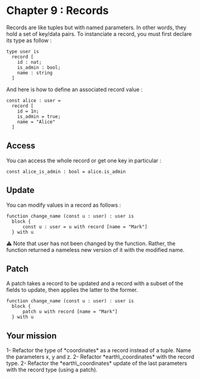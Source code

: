 # Chapter 9 : Records

<dialog character="pilot">Thanks for the coordinates captain but I'm not sure I understand which value corresponds to which coordinate. You mean x,y,z ? You may want to be more explicit.</dialog>

Records are like tuples but with named parameters. In other words, they hold a set of key/data pairs. To instanciate a record, you must first declare its type as follow :

```
type user is
  record [
    id : nat;
    is_admin : bool;
    name : string
  ]
```

And here is how to define an associated record value :

```
const alice : user =
  record [
    id = 1n;
    is_admin = true;
    name = "Alice"
  ]
```

## Access

You can access the whole record or get one key in particular :

```
const alice_is_admin : bool = alice.is_admin
```

## Update

You can modify values in a record as follows :

```
function change_name (const u : user) : user is
  block {
      const u : user = u with record [name = "Mark"]
  } with u
```

⚠️ Note that user has not been changed by the function. Rather, the function returned a nameless new version of it with the modified name.

## Patch

A patch takes a record to be updated and a record with a subset of the fields to update, then applies the latter to the former.

```
function change_name (const u : user) : user is
  block {
      patch u with record [name = "Mark"]
  } with u
```

## Your mission

<!-- prettier-ignore -->1- Refactor the type of *coordinates* as a record instead of a tuple. Name the parameters x, y and z.

<!-- prettier-ignore -->2- Refactor *earth\_coordinates* with the record type.

<!-- prettier-ignore -->2- Refactor the *earth\_coordinates* update of the last parameters with the record type (using a patch).
